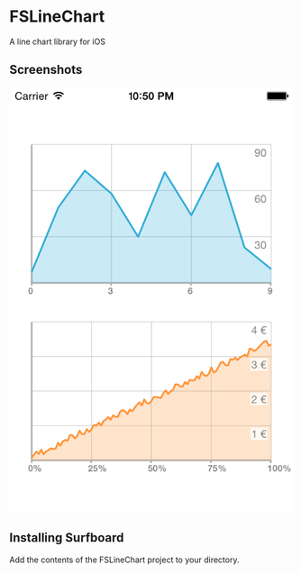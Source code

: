 FSLineChart
===========

A line chart library for iOS

Screenshots
---
![Intro](Screenshots/fslinechart.png)

Installing Surfboard
---
Add the contents of the FSLineChart project to your directory.